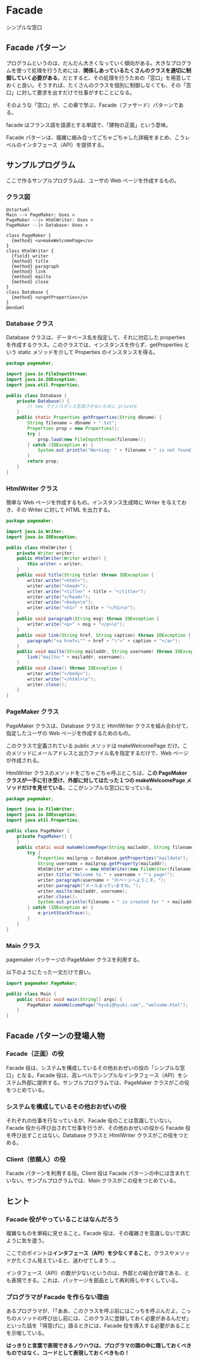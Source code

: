 # Facade
シンプルな窓口

## Facade パターン
プログラムというのは、だんだん大きくなっていく傾向がある。大きなプログラムを使って処理を行うためには、**関係しあっているたくさんのクラスを適切に制御していく必要がある**。だとすると、その処理を行うための「窓口」を用意しておくと良い。そうすれば、たくさんのクラスを個別に制御しなくても、その「窓口」に対して要求を出すだけで仕事がすむことになる。

そのような「窓口」が、この章で学ぶ、Facade（ファサード）パターンである。

facade はフランス語を語源とする単語で、「建物の正面」という意味。

Facade パターンは、複雑に絡み合ってごちゃごちゃした詳細をまとめ、こうレベルのインタフェース（API）を提供する。

## サンプルプログラム
ここで作るサンプルプログラムは、ユーザの Web ページを作成するもの。

### クラス図
```plantuml
@startuml
Main --> PageMaker: Uses >
PageMaker --|> HtmlWriter: Uses >
PageMaker --|> Database: Uses >

class PageMaker {
  {method} <u>makeWelcomePage</u>
}
class HtmlWriter {
  {field} writer
  {method} title
  {method} paragraph
  {method} link
  {method} mailto
  {method} close
}
class Database {
  {method} <u>getProperties</u>
}
@enduml
```

### Database クラス
Database クラスは、データベース名を指定して、それに対応した properties を作成するクラス。このクラスでは、インスタンスを作らず、getProperties という static メソッドを介して Properties のインスタンスを得る。

```java
package pagemaker;

import java.io.FileInputStream;
import java.io.IOException;
import java.util.Properties;

public class Database {
    private Database() {
        // new でインスタンス生成させないために private
    }
    public static Properties getProperties(String dbname) {
        String filename = dbname + ".txt";
        Properties prop = new Properties();
        try {
            prop.load(new FileInputStream(filename));
        } catch (IOException e) {
            System.out.println("Warning: " + filename + " is not found.");
        }
        return prop;
    }
}
```

### HtmlWriter クラス
簡単な Web ページを作成するもの。インスタンス生成時に Writer を与えておき、その Writer に対して HTML を出力する。

```java
package pagemaker;

import java.io.Writer;
import java.io.IOException;

public class HtmlWriter {
    private Writer writer;
    public HtmlWriter(Writer writer) {
        this.writer = writer;
    }
    public void title(String title) throws IOException {
        writer.write("<html>");
        writer.write("<head>");
        writer.write("<title>" + title + "</title>");
        writer.write("</head>");
        writer.write("<body>\n");
        writer.write("<h1>" + title + "</h1>\n");
    }
    public void paragraph(String msg) throws IOException {
        writer.write("<p>" + msg + "</p>\n");
    }
    public void link(String href, String caption) throws IOException {
        paragraph("<a href=\"" + href + "\">" + caption + "</a>");
    }
    public void mailto(String mailaddr, String username) throws IOException {
        link("mailto:" + mailaddr, username);
    }
    public void close() throws IOException {
        writer.write("</body>");
        writer.write("</html>\n");
        writer.close();
    }
}
```

### PageMaker クラス
PageMaker クラスは、Database クラスと HtmlWriter クラスを組み合わせて、指定したユーザの Web ページを作成するためのもの。

このクラスで定義されている public メソッドは makeWelcomePage だけ。このメソッドにメールアドレスと出力ファイル名を指定するだけで、Web ページが作成される。

HtmlWriter クラスのメソッドをごちゃごちゃ呼ぶところは、**この PageMaker クラスが一手に引き受け、外部に対してはたった１つの makeWelcomePage メソッドだけを見せている**。ここがシンプルな窓口になっている。

```java
package pagemaker;

import java.io.FileWriter;
import java.io.IOException;
import java.util.Properties;

public class PageMaker {
    private PageMaker() {
    }
    public static void makeWelcomePage(String mailaddr, String filename) {
        try {
            Properties mailprop = Database.getProperties("maildata");
            String username = mailprop.getProperty(mailaddr);
            HtmlWriter writer = new HtmlWriter(new FileWriter(filename));
            writer.title("Welcome to " + username + "'s page!");
            writer.paragraph(username + "のページへようこそ。");
            writer.paragraph("メールまっていますね。");
            writer.mailto(mailaddr, username);
            writer.close();
            System.out.println(filename + " is created for " + mailaddr + " (" + username + ")");
        } catch (IOException e) {
            e.printStackTrace();
        }
    }
}
```

### Main クラス
pagemaker パッケージの PageMaker クラスを利用する。

以下のようにたった一文だけで良い。

```java
import pagemaker.PageMaker;

public class Main {
    public static void main(String[] args) {
        PageMaker.makeWelcomePage("hyuki@hyuki.com", "welcome.html");
    }
}
```


## Facade パターンの登場人物

### Facade（正面）の役
Facade 役は、システムを構成しているその他おおぜいの役の「シンプルな窓口」となる。Facade 役は、高レベルでシンプルなインタフェース（API）をシステム外部に提供する。サンプルプログラムでは、PageMaker クラスがこの役をつとめている。

### システムを構成しているその他おおぜいの役
それぞれの仕事を行なっているが、Facade 役のことは意識していない。Facade 役から呼び出されて仕事を行うが、その他おおぜいの役から Facade 役を呼び出すことはない。Database クラスと HtmlWriter クラスがこの役をつとめる。

### Client（依頼人）の役
Facade パターンを利用する役。Client 役は Facade パターンの中には含まれていない。サンプルプログラムでは、Main クラスがこの役をつとめている。


## ヒント

### Facade 役がやっていることはなんだろう
複雑なものを単純に見せること。Facade 役は、その複雑さを意識しないで済むように気を遣う。

ここでのポイントは**インタフェース（API）を少なくすること**。クラスやメソッドがたくさん見えていると、迷わせてしまう...。

インタフェース（API）の数が少ないというのは、外部との結合が疎である、とも表現できる。これは、パッケージを部品として再利用しやすくしている。

### プログラマが Facade を作らない理由
あるプログラマが、「「ああ、このクラスを呼ぶ前にはこっちを呼ぶんだよ。こっちのメソッドの呼び出し前には、このクラスに登録しておく必要があるんだぜ」といった話を「得意げに」語るときには、Facade 役を導入する必要があることを示唆している。

**はっきりと言葉で表現できるノウハウは、プログラマの頭の中に隠しておくべきものではなく、コードとして表現しておくべきもの！**
